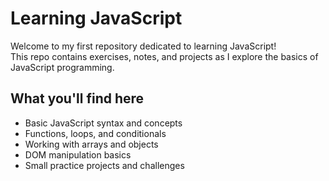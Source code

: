 # Learning JavaScript

Welcome to my first repository dedicated to learning JavaScript!  
This repo contains exercises, notes, and projects as I explore the basics of JavaScript programming.

## What you'll find here

- Basic JavaScript syntax and concepts  
- Functions, loops, and conditionals  
- Working with arrays and objects  
- DOM manipulation basics  
- Small practice projects and challenges
